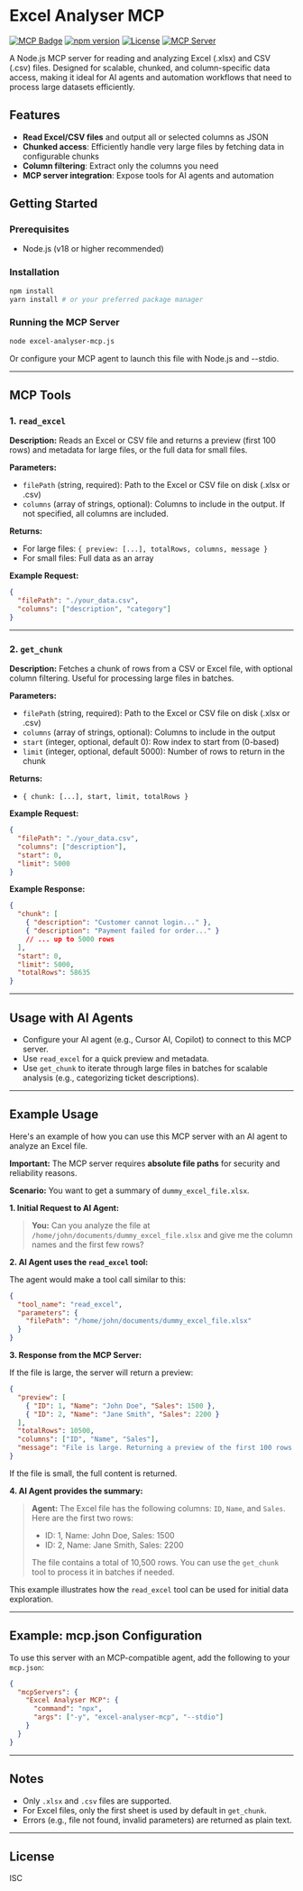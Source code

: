 # Excel Analyser MCP

[![MCP Badge](https://lobehub.com/badge/mcp/contactakagrawal-excel-analyser-mcp)](https://lobehub.com/mcp/contactakagrawal-excel-analyser-mcp)
[![npm version](https://img.shields.io/npm/v/excel-analyser-mcp.svg)](https://www.npmjs.com/package/excel-analyser-mcp)
[![License](https://img.shields.io/badge/license-ISC-blue.svg)](https://github.com/contactakagrawal/excel-analyser-mcp/blob/main/LICENSE)
[![MCP Server](https://img.shields.io/badge/MCP-Server-green.svg)](https://lobehub.com)

A Node.js MCP server for reading and analyzing Excel (.xlsx) and CSV (.csv) files. Designed for scalable, chunked, and column-specific data access, making it ideal for AI agents and automation workflows that need to process large datasets efficiently.

## Features
- **Read Excel/CSV files** and output all or selected columns as JSON
- **Chunked access**: Efficiently handle very large files by fetching data in configurable chunks
- **Column filtering**: Extract only the columns you need
- **MCP server integration**: Expose tools for AI agents and automation

## Getting Started

### Prerequisites
- Node.js (v18 or higher recommended)

### Installation
```bash
npm install
yarn install # or your preferred package manager
```

### Running the MCP Server
```bash
node excel-analyser-mcp.js
```

Or configure your MCP agent to launch this file with Node.js and --stdio.

---

## MCP Tools

### 1. `read_excel`
**Description:** Reads an Excel or CSV file and returns a preview (first 100 rows) and metadata for large files, or the full data for small files.

**Parameters:**
- `filePath` (string, required): Path to the Excel or CSV file on disk (.xlsx or .csv)
- `columns` (array of strings, optional): Columns to include in the output. If not specified, all columns are included.

**Returns:**
- For large files: `{ preview: [...], totalRows, columns, message }`
- For small files: Full data as an array

**Example Request:**
```json
{
  "filePath": "./your_data.csv",
  "columns": ["description", "category"]
}
```

---

### 2. `get_chunk`
**Description:** Fetches a chunk of rows from a CSV or Excel file, with optional column filtering. Useful for processing large files in batches.

**Parameters:**
- `filePath` (string, required): Path to the Excel or CSV file on disk (.xlsx or .csv)
- `columns` (array of strings, optional): Columns to include in the output
- `start` (integer, optional, default 0): Row index to start from (0-based)
- `limit` (integer, optional, default 5000): Number of rows to return in the chunk

**Returns:**
- `{ chunk: [...], start, limit, totalRows }`

**Example Request:**
```json
{
  "filePath": "./your_data.csv",
  "columns": ["description"],
  "start": 0,
  "limit": 5000
}
```

**Example Response:**
```json
{
  "chunk": [
    { "description": "Customer cannot login..." },
    { "description": "Payment failed for order..." }
    // ... up to 5000 rows
  ],
  "start": 0,
  "limit": 5000,
  "totalRows": 58635
}
```

---

## Usage with AI Agents
- Configure your AI agent (e.g., Cursor AI, Copilot) to connect to this MCP server.
- Use `read_excel` for a quick preview and metadata.
- Use `get_chunk` to iterate through large files in batches for scalable analysis (e.g., categorizing ticket descriptions).

---

## Example Usage

Here's an example of how you can use this MCP server with an AI agent to analyze an Excel file.

**Important:** The MCP server requires **absolute file paths** for security and reliability reasons.

**Scenario:** You want to get a summary of `dummy_excel_file.xlsx`.

**1. Initial Request to AI Agent:**

> **You:** Can you analyze the file at `/home/john/documents/dummy_excel_file.xlsx` and give me the column names and the first few rows?

**2. AI Agent uses the `read_excel` tool:**

The agent would make a tool call similar to this:

```json
{
  "tool_name": "read_excel",
  "parameters": {
    "filePath": "/home/john/documents/dummy_excel_file.xlsx"
  }
}
```

**3. Response from the MCP Server:**

If the file is large, the server will return a preview:

```json
{
  "preview": [
    { "ID": 1, "Name": "John Doe", "Sales": 1500 },
    { "ID": 2, "Name": "Jane Smith", "Sales": 2200 }
  ],
  "totalRows": 10500,
  "columns": ["ID", "Name", "Sales"],
  "message": "File is large. Returning a preview of the first 100 rows."
}
```
If the file is small, the full content is returned.

**4. AI Agent provides the summary:**

> **Agent:** The Excel file has the following columns: `ID`, `Name`, and `Sales`. Here are the first two rows:
>
> *   ID: 1, Name: John Doe, Sales: 1500
> *   ID: 2, Name: Jane Smith, Sales: 2200
>
> The file contains a total of 10,500 rows. You can use the `get_chunk` tool to process it in batches if needed.

This example illustrates how the `read_excel` tool can be used for initial data exploration.

---

## Example: mcp.json Configuration
To use this server with an MCP-compatible agent, add the following to your `mcp.json`:

```json
{
  "mcpServers": {
    "Excel Analyser MCP": {
      "command": "npx",
      "args": ["-y", "excel-analyser-mcp", "--stdio"]
    }
  }
}
```

---

## Notes
- Only `.xlsx` and `.csv` files are supported.
- For Excel files, only the first sheet is used by default in `get_chunk`.
- Errors (e.g., file not found, invalid parameters) are returned as plain text.

---

## License
ISC 